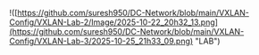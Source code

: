 !([https://github.com/suresh950/DC-Network/blob/main/VXLAN-Config/VXLAN-Lab-2/Image/2025-10-22_20h32_13.png](https://github.com/suresh950/DC-Network/blob/main/VXLAN-Config/VXLAN-Lab-3/2025-10-25_21h33_09.png) "LAB")
